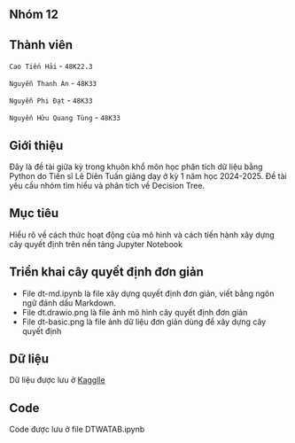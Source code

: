 ## Nhóm 12

## Thành viên
  `Cao Tiến Hải` - `48K22.3`

  `Nguyễn Thanh An` - `48K33`

  `Nguyễn Phi Đạt` - `48K33`

  `Nguyễn Hữu Quang Tùng` - `48K33`

## Giới thiệu
  Đây là đề tài giữa kỳ trong khuôn khổ môn học phân tích dữ liệu bằng Python do Tiến sĩ Lê Diên Tuấn giảng dạy ở kỳ 1 năm học 2024-2025. Đề tài yêu cầu nhóm tìm hiểu và phân tích về Decision Tree.

## Mục tiêu
  Hiểu rõ về cách thức hoạt động của mô hình và cách tiến hành xây dựng cây quyết định trên nền tảng Jupyter Notebook

## Triển khai cây quyết định đơn giản
  - File dt-md.ipynb là file xây dựng quyết định đơn giản, viết bằng ngôn ngữ đánh dấu Markdown.
  - File dt.drawio.png là file ảnh mô hình cây quyết định đơn giản
  - File dt-basic.png là file ảnh dữ liệu đơn giản dùng để xây dựng cây quyết định

## Dữ liệu
  Dữ liệu được lưu ở [Kagglle](https://www.kaggle.com/datasets/caotinhi/customer-segment)

## Code
  Code được lưu ở file DTWATAB.ipynb



